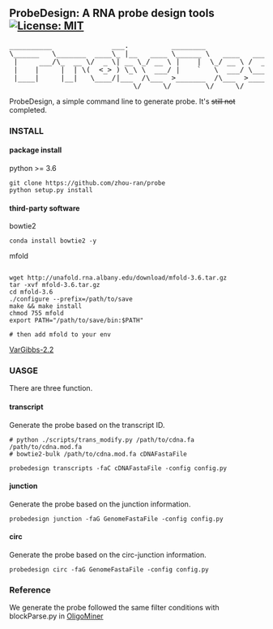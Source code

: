 ## ProbeDesign: A RNA probe design tools [![License: MIT](https://img.shields.io/badge/License-MIT-green.svg)](https://opensource.org/licenses/MIT)

<pre>
__________              ___.          ________                .__               
\______   \_______  ____\_ |__   ____ \______ \   ____   _____|__| ____   ____  
 |     ___/\_  __ \/  _ \| __ \_/ __ \ |    |  \_/ __ \ /  ___/  |/ ___\ /    \ 
 |    |     |  | \(  <_> ) \_\ \  ___/ |    `   \  ___/ \___ \|  / /_/  >   |  \
 |____|     |__|   \____/|___  /\___  >_______  /\___  >____  >__\___  /|___|  /
                             \/     \/        \/     \/     \/  /_____/      \/ 
</pre>


ProbeDesign, a simple command line to generate probe. It's  ~~still not~~  completed.


### INSTALL

#### package install

python >= 3.6
```shell
git clone https://github.com/zhou-ran/probe
python setup.py install
```

#### third-party software

bowtie2

```shell
conda install bowtie2 -y

```

mfold
```shell

wget http://unafold.rna.albany.edu/download/mfold-3.6.tar.gz 
tar -xvf mfold-3.6.tar.gz
cd mfold-3.6
./configure --prefix=/path/to/save
make && make install
chmod 755 mfold
export PATH="/path/to/save/bin:$PATH"

# then add mfold to your env
```

[VarGibbs-2.2](http://bioinf.fisica.ufmg.br/software/vargibbs-2.2/)

### UASGE
There are three function.

#### transcript

Generate the probe based on the transcript ID.

```shell
# python ./scripts/trans_modify.py /path/to/cdna.fa /path/to/cdna.mod.fa
# bowtie2-bulk /path/to/cdna.mod.fa cDNAFastaFile

probedesign transcripts -faC cDNAFastaFile -config config.py
```

#### junction

Generate the probe based on the junction information.

```shell
probedesign junction -faG GenomeFastaFile -config config.py
```

#### circ

Generate the probe based on the circ-junction information.

```shell
probedesign circ -faG GenomeFastaFile -config config.py
```


### Reference
We generate the probe followed the same filter conditions with blockParse.py in [OligoMiner](https://github.com/brianbeliveau/OligoMiner)

